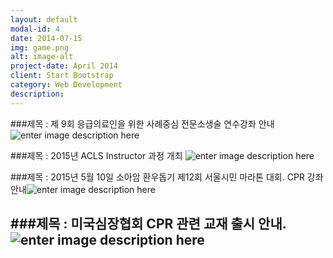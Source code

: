 ```yaml
---
layout: default
modal-id: 4
date: 2014-07-15
img: game.png
alt: image-alt
project-date: April 2014
client: Start Bootstrap
category: Web Development
description:
---
```

###제목 : 제 9회 응급의료인을 위한 사례중심 전문소생술 연수강좌 안내   
![enter image description here](http://www.kacpr.org/popup/image/popup_150507_3.jpg)



###제목 : 2015년 ACLS Instructor 과정 개최
 ![enter image description here](http://www.kacpr.org/upload/popup_150330.jpg)


###제목 :  2015년 5월 10일 소아암 환우돕기 제12회 서울시민 마라톤 대회. CPR 강좌 안내![enter image description here](http://www.kacpr.org/popup/image/popup_150317.jpg)




###제목 : 미국심장협회 CPR 관련 교재 출시 안내.
![enter image description here](http://www.kacpr.org/upload/img/1382578248.jpg)
---
